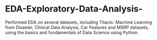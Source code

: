 # EDA-Exploratory-Data-Analysis-
Performed EDA on several datasets, including Titanic: Machine Learning from Disaster, Clinical Data Analysis, Car Features and MSRP datasets, using the basics and fundamentals of Data Science using Python.
